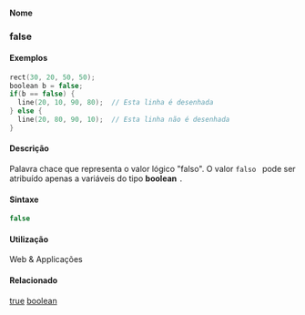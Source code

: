 
#### Nome
### false

#### Exemplos

```pde
rect(30, 20, 50, 50); 
boolean b = false; 
if(b == false) { 
  line(20, 10, 90, 80);  // Esta linha é desenhada
} else { 
  line(20, 80, 90, 10);  // Esta linha não é desenhada
} 

```



#### Descrição
Palavra chace que representa o valor lógico "falso". O valor `falso ` pode ser atribuído apenas a variáveis do tipo **boolean** `. `

#### Sintaxe
```pde
false

```

#### Utilização

	
Web & Applicações

#### Relacionado
[true](true
)
[boolean](boolean
)

